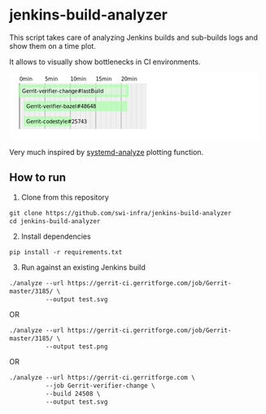 jenkins-build-analyzer
======================

This script takes care of analyzing Jenkins builds and sub-builds logs and show them on a time plot.

It allows to visually show bottlenecks in CI environments.

![Gerrit forge sample](samples/gerrit.png)

Very much inspired by [systemd-analyze](https://www.freedesktop.org/software/systemd/man/systemd-analyze.html) plotting function.

How to run
----------

1. Clone from this repository
```
git clone https://github.com/swi-infra/jenkins-build-analyzer
cd jenkins-build-analyzer
```

2. Install dependencies
```
pip install -r requirements.txt
```

3. Run against an existing Jenkins build
```
./analyze --url https://gerrit-ci.gerritforge.com/job/Gerrit-master/3185/ \
          --output test.svg
```
OR
```
./analyze --url https://gerrit-ci.gerritforge.com/job/Gerrit-master/3185/ \
          --output test.png
```
OR
```
./analyze --url https://gerrit-ci.gerritforge.com \
          --job Gerrit-verifier-change \
          --build 24508 \
          --output test.svg
```

